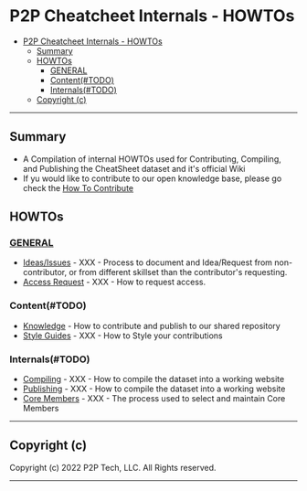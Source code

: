 # P2P Cheatcheet Internals - HOWTOs

- [P2P Cheatcheet Internals - HOWTOs](#p2p-cheatcheet-internals---howtos)
  - [Summary](#summary)
  - [HOWTOs](#howtos)
    - [GENERAL](#general)
    - [Content(#TODO)](#contenttodo)
    - [Internals(#TODO)](#internalstodo)
  - [Copyright (c)](#copyright-c)

---

## Summary

- A Compilation of internal HOWTOs used for Contributing, Compiling, and Publishing the CheatSheet dataset and it's official Wiki
- If yu would like to contribute to our open knowledge base, please go check the [How To Contribute](./CONTRIBUTING.md)

## HOWTOs

### [GENERAL](#TODO)

- [Ideas/Issues](#TODO) - XXX - Process to document and Idea/Request from non-contributor, or from different skillset than the contributor's requesting.
- [Access Request](#TODO) - XXX - How to request access.

### Content(#TODO)

- [Knowledge](#TODO) - How to contribute and publish to our shared repository
- [Style Guides](#TODO) - XXX - How to Style your contributions

### Internals(#TODO)

- [Compiling](#TODO) - XXX - How to compile the dataset into a working website
- [Publishing](#TODO) - XXX - How to compile the dataset into a working website
- [Core Members](#TODO) - XXX - The process used to select and maintain Core Members

---

## Copyright (c)

Copyright (c) 2022 P2P Tech, LLC.
All Rights reserved.

---

<!--
```metadata

Creator: Thiago Modelli <thiago@modelli.us>
Created: May 12, 2022
Contributions:
- [[COMMIT ID]] Thiago Modelli <thiago@modelli.us>

```
-->
